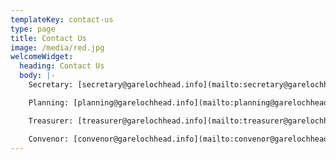 ```yaml
---
templateKey: contact-us
type: page
title: Contact Us
image: /media/red.jpg
welcomeWidget:
  heading: Contact Us
  body: |-
    Secretary: [secretary@garelochhead.info](mailto:secretary@garelochhead.info)

    Planning: [planning@garelochhead.info](mailto:planning@garelochhead.info)

    Treasurer: [treasurer@garelochhead.info](mailto:treasurer@garelochhead.info)

    Convenor: [convenor@garelochhead.info](mailto:convenor@garelochhead.info)
---
```

